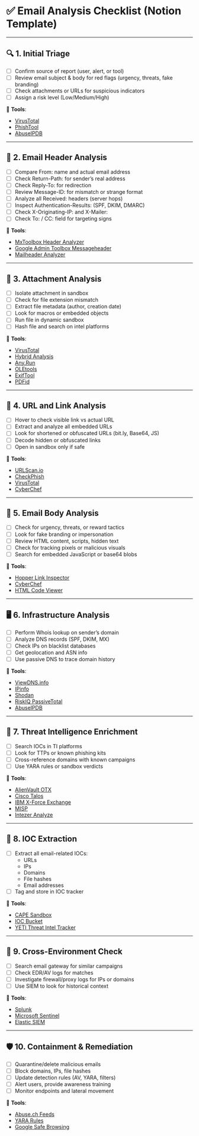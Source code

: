 # ✅ Email Analysis Checklist (Notion Template)

---

## 🔍 1. Initial Triage
- [ ] Confirm source of report (user, alert, or tool)
- [ ] Review email subject & body for red flags (urgency, threats, fake branding)
- [ ] Check attachments or URLs for suspicious indicators
- [ ] Assign a risk level (Low/Medium/High)

🔗 **Tools**:
- [VirusTotal](https://www.virustotal.com)
- [PhishTool](https://www.phishtool.com/)
- [AbuseIPDB](https://www.abuseipdb.com/)

---

## 📧 2. Email Header Analysis
- [ ] Compare From: name and actual email address
- [ ] Check Return-Path: for sender’s real address
- [ ] Check Reply-To: for redirection
- [ ] Review Message-ID: for mismatch or strange format
- [ ] Analyze all Received: headers (server hops)
- [ ] Inspect Authentication-Results: (SPF, DKIM, DMARC)
- [ ] Check X-Originating-IP: and X-Mailer:
- [ ] Check To: / CC: field for targeting signs

🔗 **Tools**:
- [MxToolbox Header Analyzer](https://mxtoolbox.com/EmailHeaders.aspx)
- [Google Admin Toolbox Messageheader](https://toolbox.googleapps.com/apps/messageheader/)
- [Mailheader Analyzer](https://mailheader.org/)

---

## 📎 3. Attachment Analysis
- [ ] Isolate attachment in sandbox
- [ ] Check for file extension mismatch
- [ ] Extract file metadata (author, creation date)
- [ ] Look for macros or embedded objects
- [ ] Run file in dynamic sandbox
- [ ] Hash file and search on intel platforms

🔗 **Tools**:
- [VirusTotal](https://www.virustotal.com)
- [Hybrid Analysis](https://www.hybrid-analysis.com/)
- [Any.Run](https://any.run/)
- [OLEtools](https://github.com/decalage2/oletools)
- [ExifTool](https://exiftool.org/)
- [PDFid](https://blog.didierstevens.com/programs/pdf-tools/)

---

## 🔗 4. URL and Link Analysis
- [ ] Hover to check visible link vs actual URL
- [ ] Extract and analyze all embedded URLs
- [ ] Look for shortened or obfuscated URLs (bit.ly, Base64, JS)
- [ ] Decode hidden or obfuscated links
- [ ] Open in sandbox only if safe

🔗 **Tools**:
- [URLScan.io](https://urlscan.io/)
- [CheckPhish](https://checkphish.ai/)
- [VirusTotal](https://www.virustotal.com)
- [CyberChef](https://gchq.github.io/CyberChef/)

---

## 🧾 5. Email Body Analysis
- [ ] Check for urgency, threats, or reward tactics
- [ ] Look for fake branding or impersonation
- [ ] Review HTML content, scripts, hidden text
- [ ] Check for tracking pixels or malicious visuals
- [ ] Search for embedded JavaScript or base64 blobs

🔗 **Tools**:
- [Hopper Link Inspector](https://hopper.pw/)
- [CyberChef](https://gchq.github.io/CyberChef/)
- [HTML Code Viewer](https://html-online.com/editor/)

---

## 🖥️ 6. Infrastructure Analysis
- [ ] Perform Whois lookup on sender’s domain
- [ ] Analyze DNS records (SPF, DKIM, MX)
- [ ] Check IPs on blacklist databases
- [ ] Get geolocation and ASN info
- [ ] Use passive DNS to trace domain history

🔗 **Tools**:
- [ViewDNS.info](https://viewdns.info/)
- [IPinfo](https://ipinfo.io/)
- [Shodan](https://www.shodan.io/)
- [RiskIQ PassiveTotal](https://community.riskiq.com/)
- [AbuseIPDB](https://www.abuseipdb.com/)

---

## 🔐 7. Threat Intelligence Enrichment
- [ ] Search IOCs in TI platforms
- [ ] Look for TTPs or known phishing kits
- [ ] Cross-reference domains with known campaigns
- [ ] Use YARA rules or sandbox verdicts

🔗 **Tools**:
- [AlienVault OTX](https://otx.alienvault.com/)
- [Cisco Talos](https://talosintelligence.com/)
- [IBM X-Force Exchange](https://exchange.xforce.ibmcloud.com/)
- [MISP](https://www.misp-project.org/)
- [Intezer Analyze](https://analyze.intezer.com/)

---

## 📂 8. IOC Extraction
- [ ] Extract all email-related IOCs:
  - URLs
  - IPs
  - Domains
  - File hashes
  - Email addresses
- [ ] Tag and store in IOC tracker

🔗 **Tools**:
- [CAPE Sandbox](https://cape.contextis.com/)
- [IOC Bucket](https://www.iocbucket.com/)
- [YETI Threat Intel Tracker](https://github.com/yeti-platform/yeti)

---

## 🔁 9. Cross-Environment Check
- [ ] Search email gateway for similar campaigns
- [ ] Check EDR/AV logs for matches
- [ ] Investigate firewall/proxy logs for IPs or domains
- [ ] Use SIEM to look for historical context

🔗 **Tools**:
- [Splunk](https://www.splunk.com/)
- [Microsoft Sentinel](https://azure.microsoft.com/en-us/products/microsoft-sentinel/)
- [Elastic SIEM](https://www.elastic.co/siem)

---

## 🛡️ 10. Containment & Remediation
- [ ] Quarantine/delete malicious emails
- [ ] Block domains, IPs, file hashes
- [ ] Update detection rules (AV, YARA, filters)
- [ ] Alert users, provide awareness training
- [ ] Monitor endpoints and lateral movement

🔗 **Tools**:
- [Abuse.ch Feeds](https://abuse.ch/)
- [YARA Rules](https://github.com/Yara-Rules/rules)
- [Google Safe Browsing](https://transparencyreport.google.com/safe-browsing/search)

